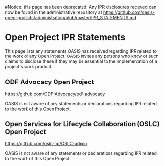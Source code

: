 #Notice: this page has been deprecated. Any IPR disclosures recieved can now be found in the administrative repository at https://github.com/oasis-open-projects/administration/blob/master/IPR_STATEMENTS.md

# Open Project IPR Statements

This page lists any statements OASIS has received regarding IPR related to the work of any 
Open Project. OASIS invites any persons who know of such claims to disclose these if they 
may be essential to the implementation of a project's work product. 

## ODF Advocacy Open Project

https://github.com/ODF-Advocacy/odf-advocacy

OASIS is not aware of any statements or declarations regarding IPR related to the work of this Open Project.

## Open Services for Lifecycle Collaboration (OSLC) Open Project

https://github.com/oslc-op/OSLC-admin

OASIS is not aware of any statements or declarations regarding IPR related to the work of this Open Project.
